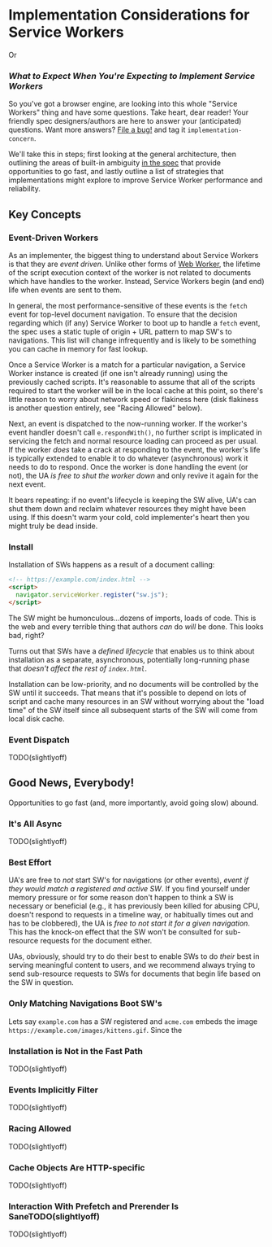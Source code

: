 # Implementation Considerations for Service Workers

Or

### _What to Expect When You're Expecting to Implement Service Workers_

So you've got a browser engine, are looking into this whole "Service Workers" thing and have some questions. Take heart, dear reader! Your friendly spec designers/authors are here to answer your (anticipated) questions. Want more answers? [File a bug!](issues) and tag it `implementation-concern`.

We'll take this in steps; first looking at the general architecture, then outlining the areas of built-in ambiguity [in the spec](//slightlyoff.github.io/ServiceWorker/spec/service_worker/) that provide opportunities to go fast, and lastly outline a list of strategies that implementations might explore to improve Service Worker performance and reliability.

## Key Concepts

### Event-Driven Workers

As an implementer, the biggest thing to understand about Service Workers is that they are _event driven_. Unlike other forms of [Web Worker](http://www.w3.org/TR/workers/), the lifetime of the script execution context of the worker is not related to documents which have handles to the worker. Instead, Service Workers begin (and end) life when events are sent to them.

In general, the most performance-sensitive of these events is the `fetch` event for top-level document navigation. To ensure that the decision regarding which (if any) Service Worker to boot up to handle a `fetch` event, the spec uses a static tuple of origin + URL pattern to map SW's to navigations. This list will change infrequently and is likely to be something you can cache in memory for fast lookup.

Once a Service Worker is a match for a particular navigation, a Service Worker instance is created (if one isn't already running) using the previously cached scripts. It's reasonable to assume that all of the scripts required to start the worker will be in the local cache at this point, so there's little reason to worry about network speed or flakiness here (disk flakiness is another question entirely, see "Racing Allowed" below).

Next, an event is dispatched to the now-running worker. If the worker's event handler doesn't call `e.respondWith()`, no further script is implicated in servicing the fetch and normal resource loading can proceed as per usual. If the worker _does_ take a crack at responding to the event, the worker's life is typically extended to enable it to do whatever (asynchronous) work it needs to do to respond. Once the worker is done handling the event (or not), the UA _is free to shut the worker down_ and only revive it again for the next event.

It bears repeating: if no event's lifecycle is keeping the SW alive, UA's can shut them down and reclaim whatever resources they might have been using. If this doesn't warm your cold, cold implementer's heart then you might truly be dead inside.

### Install

Installation of SWs happens as a result of a document calling:

```html
<!-- https://example.com/index.html -->
<script>
  navigator.serviceWorker.register("sw.js");
</script>
```

The SW might be humonculous...dozens of imports, loads of code. This is the web and every terrible thing that authors _can_ do _will_ be done. This looks bad, right?

Turns out that SWs have a _defined lifecycle_ that enables us to think about installation as a separate, asynchronous, potentially long-running phase that _doesn't affect the rest of `index.html`_.

Installation can be low-priority, and no documents will be controlled by the SW until it succeeds. That means that it's possible to depend on lots of script and cache many resources in an SW without worrying about the "load time" of the SW itself since all subsequent starts of the SW will come from local disk cache.

### Event Dispatch

TODO(slightlyoff)

## Good News, Everybody!

Opportunities to go fast (and, more importantly, avoid going slow) abound.

### It's All Async

TODO(slightlyoff)

### Best Effort

UA's are free to _not_ start SW's for navigations (or other events), _event if they would match a registered and active SW_. If you find yourself under memory pressure or for some reason don't happen to think a SW is necessary or beneficial (e.g., it has previously been killed for abusing CPU, doesn't respond to requests in a timeline way, or habitually times out and has to be clobbered), the UA is _free to not start it for a given navigation_. This has the knock-on effect that the SW won't be consulted for sub-resource requests for the document either.

UAs, obviously, should try to do their best to enable SWs to do _their_ best in serving meaningful content to users, and we recommend always trying to send sub-resource requests to SWs for documents that begin life based on the SW in question.

### Only Matching Navigations Boot SW's

Lets say `example.com` has a SW registered and `acme.com` embeds the image `https://example.com/images/kittens.gif`. Since the

### Installation is Not in the Fast Path

TODO(slightlyoff)

### Events Implicitly Filter

TODO(slightlyoff)

### Racing Allowed

TODO(slightlyoff)

### Cache Objects Are HTTP-specific

TODO(slightlyoff)

### Interaction With Prefetch and Prerender Is SaneTODO(slightlyoff)

TODO(slightlyoff)

